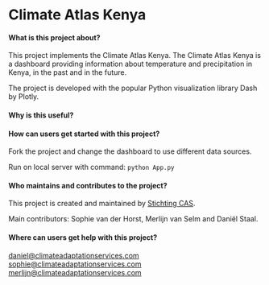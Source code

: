 # Climate Atlas Kenya

#### What is this project about?
This project implements the Climate Atlas Kenya. The Climate Atlas Kenya is a dashboard providing information about temperature and precipitation in Kenya, in the past and in the future. 

The project is developed with the popular Python visualization library Dash by Plotly.

#### Why is this useful?


#### How can users get started with this project?
Fork the project and change the dashboard to use different data sources. 

Run on local server with command: `python App.py`

#### Who maintains and contributes to the project?
This project is created and maintained by [Stichting CAS](https://www.climateadaptationservices.com).

Main contributors: Sophie van der Horst, Merlijn van Selm and Daniël Staal.

#### Where can users get help with this project?
daniel@climateadaptationservices.com
sophie@climateadaptationservices.com
merlijn@climateadaptationservices.com

